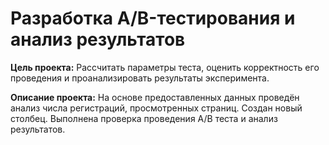 # Разработка A/B-тестирования и анализ результатов

**Цель проекта:** Рассчитать параметры теста, оценить корректность его проведения и проанализировать результаты эксперимента.

**Описание проекта:** На основе предоставленных данных проведён анализ числа регистраций, просмотренных страниц. Создан новый столбец. Выполнена проверка проведения А/В теста и анализ результатов. 

